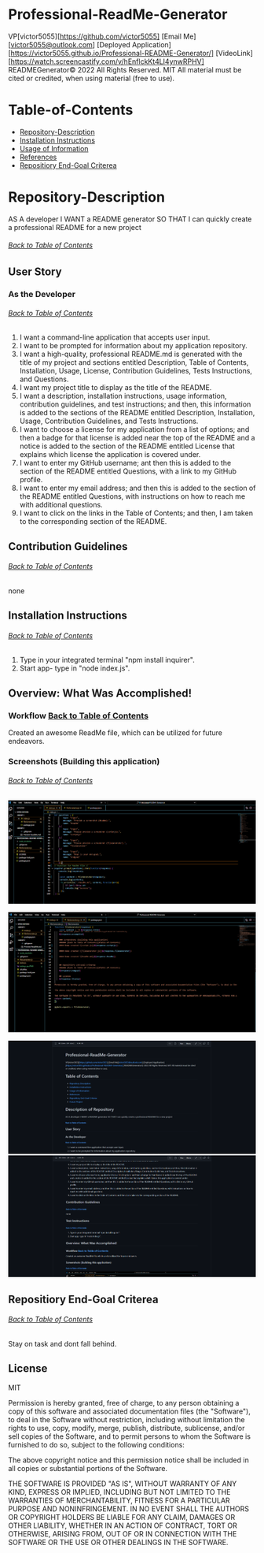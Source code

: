# Professional-ReadMe-Generator

 VP[victor5055][https://github.com/victor5055] [Email Me][victor5055@outlook.com] [Deployed Application][https://victor5055.github.io/Professional-README-Generator/] [VideoLink][https://watch.screencastify.com/v/hEnflckKt4LI4ynwRPHV]
 READMEGenerator© 2022 All Rights Reserved.  MIT All material must be cited or credited, when using material (free to use).

# Table-of-Contents
* [Repository-Description](#Repository-Description)
* [Installation Instructions](#Install)
* [Usage of Information](#Usage)
* [References](#Ref)
* [Repositiory End-Goal Criterea](#Criterea)
        
 # Repository-Description
AS A developer
I WANT a README generator
SO THAT I can quickly create a professional README for a new project
###### [Back to Table of Contents](#Table-of-Contents) 
        
## User Story
### As the Developer
###### [Back to Table of Contents](#Table-of-Contents)
1.   I want a command-line application that accepts user input.
2.   I want to be prompted for information about my application repository.
 3.   I want a high-quality, professional README.md is generated with the title of my project and sections entitled Description, Table of Contents,      Installation, Usage, License, Contribution Guidelines, Tests Instructions, and Questions.
 4.   I want my project title to display as the title of the README.
5.   I want a description, installation instructions, usage information, contribution guidelines, and test instructions; and then, this information is added to the sections of the README entitled Description, Installation, Usage, Contribution Guidelines, and Tests Instructions.
 6.   I want to choose a license for my application from a list of options; and then a badge for that license is added near the top of the README and a notice is added to the section of the README entitled License that explains which license the application is covered under.  
7.   I want to enter my GitHub username; ant then this is added to the section of the README entitled Questions, with a link to my GitHub profile.
8.   I want to enter my email address; and then this is added to the section of the README entitled Questions, with instructions on how to reach me with additional questions.
 9.   I want to click on the links in the Table of Contents; and then, I am taken to the corresponding section of the README.

## Contribution Guidelines
###### [Back to Table of Contents](#Table-of-Contents)
none

 ## Installation Instructions
###### [Back to Table of Contents](#Table-of-Contents)
 1. Type in your integrated terminal "npm install inquirer".
 2. Start app- type in "node index.js".

## Overview: What Was Accomplished!
### Workflow [Back to Table of Contents](#Table-of-Contents)
 Created an awesome ReadMe file, which can be utilized for future endeavors.

### Screenshots (Building this application)
###### [Back to Table of Contents](#Table-of-Contents)
![](/index.js%20pic.PNG)
        
![](/fileGenerator.js%20pic.PNG)
        
![](/Readme1.PNG)
![](/Readme2.PNG)
        

## Repositiory End-Goal Criterea
###### [Back to Table of Contents](#Table-of-Contents)
Stay on task and dont fall behind.
        
## License
 MIT

Permission is hereby granted, free of charge, to any person obtaining a copy of this software and associated documentation files (the "Software"), to deal in the Software without restriction, including without limitation the rights to use, copy, modify, merge, publish, distribute, sublicense, and/or sell copies of the Software, and to permit persons to whom the Software is furnished to do so, subject to the following conditions:

The above copyright notice and this permission notice shall be included in all copies or substantial portions of the Software.

THE SOFTWARE IS PROVIDED "AS IS", WITHOUT WARRANTY OF ANY KIND, EXPRESS OR IMPLIED, INCLUDING BUT NOT LIMITED TO THE WARRANTIES OF MERCHANTABILITY, FITNESS FOR A PARTICULAR PURPOSE AND NONINFRINGEMENT. IN NO EVENT SHALL THE AUTHORS OR COPYRIGHT HOLDERS BE LIABLE FOR ANY CLAIM, DAMAGES OR OTHER LIABILITY, WHETHER IN AN ACTION OF CONTRACT, TORT OR OTHERWISE, ARISING FROM, OUT OF OR IN CONNECTION WITH THE SOFTWARE OR THE USE OR OTHER DEALINGS IN THE SOFTWARE.
